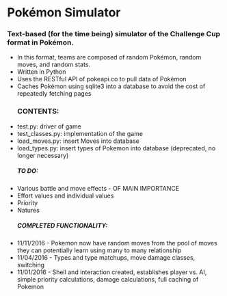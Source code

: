 <h1> Pokémon Simulator </h1>
<h3> Text-based (for the time being) simulator of the Challenge Cup format in Pokémon. </h3>
<ul>
<li> In this format, teams are composed of random Pokémon, random moves, and random stats. </li>
<li> Written in Python </li>
<li> Uses the RESTful API of pokeapi.co to pull data of Pokémon </li>
<li> Caches Pokémon using sqlite3 into a database to avoid the cost of repeatedly fetching pages </li>
</ul>

<ul> <h3> CONTENTS: </h3>
<li> test.py: driver of game </li>
<li> test_classes.py: implementation of the game </li>
<li> load_moves.py: insert Moves into database </li>
<li> load_types.py: insert types of Pokemon into database (deprecated, no longer necessary) </li>
</ul>

<ul> <h5> TO DO: </h5>
<li> Various battle and move effects - OF MAIN IMPORTANCE </li>
<li> Effort values and individual values </li>
<li> Priority </li>
<li> Natures </li>
</ul>

<ul> <h5> COMPLETED FUNCTIONALITY: </h5>
<li> 11/11/2016 - Pokemon now have random moves from the pool of moves they can potentially learn using many to many relationship </li>
<li> 11/04/2016 - Types and type matchups, move damage classes, switching </li>
<li> 11/01/2016 - Shell and interaction created, establishes player vs. AI, simple priority calculations, damage calculations, full caching of Pokemon </li>
</ul>
